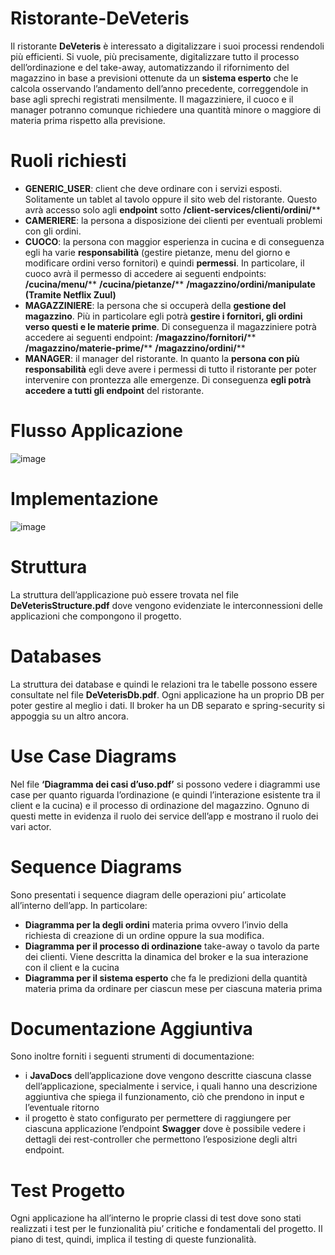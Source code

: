 
# Ristorante-DeVeteris

Il ristorante **DeVeteris** è interessato a digitalizzare i suoi processi rendendoli più efficienti. Si vuole, più precisamente, digitalizzare tutto il processo dell’ordinazione e del take-away, automatizzando il rifornimento del magazzino in base a previsioni ottenute da un **sistema esperto** che le calcola osservando l’andamento dell’anno precedente, 
correggendole in base agli sprechi registrati mensilmente. 
Il magazziniere, il cuoco e il manager potranno comunque richiedere una quantità minore o maggiore di materia prima rispetto alla previsione.

# Ruoli richiesti

 - **GENERIC_USER**: client che deve ordinare con i servizi esposti. Solitamente un tablet al tavolo oppure il sito web del ristorante. Questo avrà accesso solo agli **endpoint** sotto 
**/client-services/clienti/ordini/****
 - **CAMERIERE**: la persona a disposizione dei clienti per eventuali problemi con gli ordini. 
 - **CUOCO**: la persona con maggior esperienza in cucina e di conseguenza egli ha varie **responsabilità** (gestire pietanze, menu del giorno e modificare ordini verso fornitori) e quindi **permessi**. In particolare, il cuoco avrà il permesso di accedere ai seguenti endpoints:
**/cucina/menu/****
**/cucina/pietanze/****
**/magazzino/ordini/manipulate (Tramite Netflix Zuul)**
 - **MAGAZZINIERE**: la persona che si occuperà della **gestione del magazzino**. Più in particolare egli potrà **gestire i fornitori, gli ordini verso questi e le materie prime**. Di conseguenza il magazziniere potrà accedere ai seguenti endpoint:
**/magazzino/fornitori/****
**/magazzino/materie-prime/****
**/magazzino/ordini/****
 - **MANAGER**: il manager del ristorante. In quanto la **persona con più responsabilità** egli deve avere i permessi di tutto il ristorante per poter intervenire con prontezza alle emergenze. Di conseguenza **egli potrà accedere a tutti gli endpoint** del ristorante.

# Flusso Applicazione
![image](https://user-images.githubusercontent.com/47748446/159024142-8871223c-47fe-426c-b529-a8f20c3afbf7.png)

# Implementazione
![image](https://user-images.githubusercontent.com/47748446/159024201-97d15f61-a85d-4fcc-b6a0-ac6653509f40.png)

# Struttura
La struttura dell’applicazione può essere trovata nel file **DeVeterisStructure.pdf** dove vengono evidenziate le interconnessioni delle applicazioni che compongono il progetto.

# Databases
La struttura dei database e quindi le relazioni tra le tabelle possono essere consultate nel file **DeVeterisDb.pdf**. Ogni applicazione ha un proprio DB per poter gestire al meglio i dati. Il broker ha un DB separato e spring-security si appoggia su un altro ancora. 

# Use Case Diagrams
Nel file **‘Diagramma dei casi d’uso.pdf’** si possono vedere i diagrammi use case per quanto riguarda l’ordinazione (e quindi l’interazione esistente tra il client e la cucina) e il processo di ordinazione del magazzino. Ognuno di questi mette in evidenza il ruolo dei service dell’app e mostrano il ruolo dei vari actor.

# Sequence Diagrams

Sono presentati i sequence diagram delle operazioni piu’ articolate all’interno dell’app. In particolare:

 - **Diagramma per la  degli ordini** materia prima ovvero l’invio della richiesta di creazione di un ordine oppure la sua modifica.
 - **Diagramma per il processo di ordinazione** take-away o tavolo da parte dei clienti. Viene descritta la dinamica del broker e la sua interazione con il client e la cucina
 - **Diagramma per il sistema esperto** che fa le predizioni della quantità materia prima da ordinare per ciascun mese per ciascuna materia prima

# Documentazione Aggiuntiva

Sono inoltre forniti i seguenti strumenti di documentazione: 

 - i **JavaDocs** dell’applicazione dove vengono descritte ciascuna classe dell’applicazione, specialmente i service, i quali hanno una descrizione aggiuntiva che spiega il funzionamento, ciò che prendono in input e l’eventuale ritorno
 - il progetto è stato configurato per permettere di raggiungere per ciascuna applicazione l’endpoint **Swagger** dove è possibile vedere i dettagli dei rest-controller che permettono l’esposizione degli altri endpoint.

# Test Progetto
Ogni applicazione ha all’interno le proprie classi di test dove sono stati realizzati i test per le funzionalità piu’ critiche e fondamentali del progetto. Il piano di test, quindi, implica il testing di queste funzionalità.
